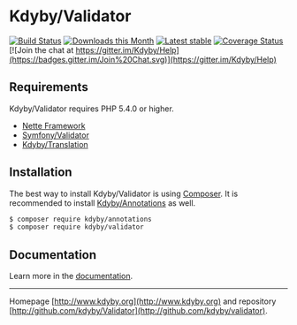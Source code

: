 Kdyby/Validator
======

[![Build Status](https://travis-ci.org/Kdyby/Validator.svg?branch=master)](https://travis-ci.org/Kdyby/Validator)
[![Downloads this Month](https://img.shields.io/packagist/dm/kdyby/validator.svg)](https://packagist.org/packages/kdyby/validator)
[![Latest stable](https://img.shields.io/packagist/v/kdyby/validator.svg)](https://packagist.org/packages/kdyby/validator)
[![Coverage Status](https://coveralls.io/repos/github/Kdyby/Validator/badge.svg?branch=master)](https://coveralls.io/github/Kdyby/Validator?branch=master)
[![Join the chat at https://gitter.im/Kdyby/Help](https://badges.gitter.im/Join%20Chat.svg)](https://gitter.im/Kdyby/Help)


Requirements
------------

Kdyby/Validator requires PHP 5.4.0 or higher.

- [Nette Framework](https://github.com/nette/nette)
- [Symfony/Validator](https://github.com/symfony/validator)
- [Kdyby/Translation](https://github.com/Kdyby/Translation)


Installation
------------

The best way to install Kdyby/Validator is using [Composer](http://getcomposer.org/). It is recommended to install [Kdyby/Annotations](https://github.com/Kdyby/Annotations) as well.

```sh
$ composer require kdyby/annotations
$ composer require kdyby/validator
```


Documentation
------------

Learn more in the [documentation](https://github.com/Kdyby/Validator/blob/master/docs/en/index.md).


-----

Homepage [http://www.kdyby.org](http://www.kdyby.org) and repository [http://github.com/kdyby/Validator](http://github.com/kdyby/validator).
